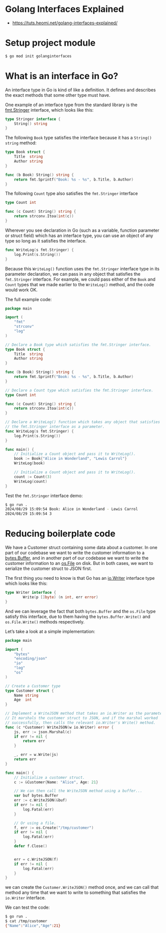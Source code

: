 # Golang Interfaces Explained
* https://tuts.heomi.net/golang-interfaces-explained/


# Setup project module
```bash
$ go mod init golanginterfaces
```

# What is an interface in Go?

An interface type in Go is kind of like a definition. It defines and describes the exact methods that some other type must have.

One example of an interface type from the standard library is the [fmt.Stringer](https://pkg.go.dev/fmt/#Stringer) interface, which looks like this:
```go
type Stringer interface {
    String() string
}
```

The following `Book` type satisfies the interface because it has a `String() string` method:
```go
type Book struct {
    Title  string
    Author string
}

func (b Book) String() string {
    return fmt.Sprintf("Book: %s - %s", b.Title, b.Author)
}
```

The following `Count` type also satisfies the `fmt.Stringer` interface
```go
type Count int

func (c Count) String() string {
    return strconv.Itoa(int(c))
}
```

Wherever you see declaration in Go (such as a variable, function parameter or struct field) which has an interface type, you can use an object of any type so long as it satisfies the interface.
```go
func WriteLog(s fmt.Stringer) {
    log.Print(s.String())
}
```

Because this `WriteLog()` function uses the `fmt.Stringer` interface type in its parameter declaration, we can pass in any object that satisfies the `fmt.Stringer` interface. For example, we could pass either of the `Book` and `Count` types that we made earlier to the `WriteLog()` method, and the code would work OK.

The full example code:
```go
package main

import (
    "fmt"
    "strconv"
    "log"
)

// Declare a Book type which satisfies the fmt.Stringer interface.
type Book struct {
    Title  string
    Author string
}

func (b Book) String() string {
    return fmt.Sprintf("Book: %s - %s", b.Title, b.Author)
}

// Declare a Count type which satisfies the fmt.Stringer interface.
type Count int

func (c Count) String() string {
    return strconv.Itoa(int(c))
}

// Declare a WriteLog() function which takes any object that satisfies
// the fmt.Stringer interface as a parameter.
func WriteLog(s fmt.Stringer) {
    log.Print(s.String())
}

func main() {
    // Initialize a Count object and pass it to WriteLog().
    book := Book{"Alice in Wonderland", "Lewis Carrol"}
    WriteLog(book)

    // Initialize a Count object and pass it to WriteLog().
    count := Count(3)
    WriteLog(count)
}
```

Test the `fmt.Stringer` interface demo:
```bash
$ go run .
2024/08/29 15:09:54 Book: Alice in Wonderland - Lewis Carrol
2024/08/29 15:09:54 3
```

# Reducing boilerplate code

We have a Customer struct containing some data about a customer. In one part of our codebase we want to write the customer information to a [bytes.Buffer](https://pkg.go.dev/bytes/#Buffer), and in another part of our codebase we want to write the customer information to an [os.File](https://pkg.go.dev/os/#File) on disk. But in both cases, we want to serialize the customer struct to JSON first.

The first thing you need to know is that Go has an [io.Writer](https://pkg.go.dev/io/#Writer) interface type which looks like this:
```go
type Writer interface {
        Write(p []byte) (n int, err error)
}
```

And we can leverage the fact that both `bytes.Buffer` and the `os.File` type satisfy this interface, due to them having the `bytes.Buffer.Write()` and `os.File.Write()` methods respectively.

Let’s take a look at a simple implementation:
```go
package main

import (
    "bytes"
    "encoding/json"
    "io"
    "log"
    "os"
)

// Create a Customer type
type Customer struct {
    Name string
    Age  int
}

// Implement a WriteJSON method that takes an io.Writer as the parameter.
// It marshals the customer struct to JSON, and if the marshal worked
// successfully, then calls the relevant io.Writer's Write() method.
func (c *Customer) WriteJSON(w io.Writer) error {
    js, err := json.Marshal(c)
    if err != nil {
        return err
    }

    _, err = w.Write(js)
    return err
}

func main() {
    // Initialize a customer struct.
    c := &Customer{Name: "Alice", Age: 21}

    // We can then call the WriteJSON method using a buffer...
    var buf bytes.Buffer
    err := c.WriteJSON(&buf)
    if err != nil {
        log.Fatal(err)
    }

    // Or using a file.
    f, err := os.Create("/tmp/customer")
    if err != nil {
        log.Fatal(err)
    }
    defer f.Close()


    err = c.WriteJSON(f)
    if err != nil {
        log.Fatal(err)
    }
}
```

we can create the `Customer.WriteJSON()` method once, and we can call that method any time that we want to write to something that satisfies the `io.Writer` interface.

We can test the code:
```bash
$ go run .
$ cat /tmp/customer
{"Name":"Alice","Age":21}
```